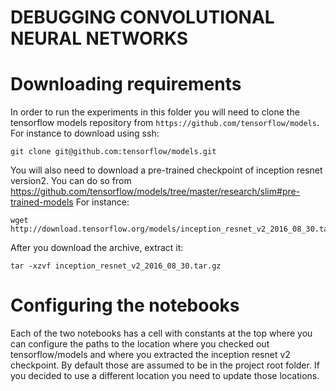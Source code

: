DEBUGGING CONVOLUTIONAL NEURAL NETWORKS
=======================================

# Downloading requirements

In order to run the experiments in this folder you will need to clone the tensorflow models repository from `https://github.com/tensorflow/models`. For instance to download using ssh:

    git clone git@github.com:tensorflow/models.git

You will also need to download a pre-trained checkpoint of inception resnet version2. You can do so from https://github.com/tensorflow/models/tree/master/research/slim#pre-trained-models For instance:

    wget http://download.tensorflow.org/models/inception_resnet_v2_2016_08_30.tar.gz

After you download the archive, extract it:

    tar -xzvf inception_resnet_v2_2016_08_30.tar.gz

# Configuring the notebooks

Each of the two notebooks has a cell with constants at the top where you can configure the paths to the location where you checked out tensorflow/models and where you extracted the inception resnet v2 checkpoint. By default those are assumed to be in the project root folder. If you decided to use a different location you need to update those locations.

